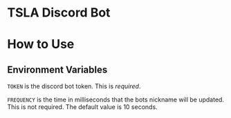# TSLA Discord Bot

# How to Use

## Environment Variables

`TOKEN` is the discord bot token. This is _required_.

`FREQUENCY` is the time in milliseconds that the bots nickname will be updated. This is not required. The default value is 10 seconds.

